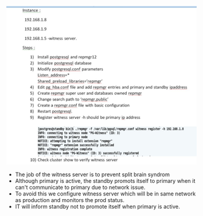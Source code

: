 ![witness!](witness.jpg)

- The job of the witness server is to prevent split brain syndrom
- Although primary is active, the standby promots itself to primary when it can't communicate to primary due to network issue.
- To avoid this we configure witness server which will be in same network as production and monitors the prod status.
- IT will inform standby not to promote itself when primary is active.
